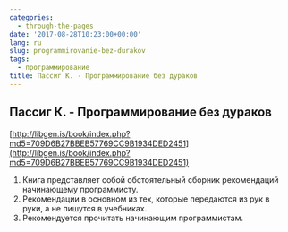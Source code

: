 ```yaml
---
categories:
  - through-the-pages
date: '2017-08-28T10:23:00+00:00'
lang: ru
slug: programmirovanie-bez-durakov
tags:
  - программирование
title: Пассиг К. - Программирование без дураков
---
```



## Пассиг К. - Программирование без дураков

[http://libgen.is/book/index.php?md5=709D6B27BBEB57769CC9B1934DED2451](http://libgen.is/book/index.php?md5=709D6B27BBEB57769CC9B1934DED2451)  

<!--more-->

1. Книга представляет собой обстоятельный сборник рекомендаций начинающему программисту.
2. Рекомендации в основном из тех, которые передаются из рук в руки, а не пишутся в учебниках.
3. Рекомендуется прочитать начинающим программистам.
